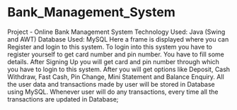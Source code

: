# Bank_Management_System
Project - Online Bank Management System
Technology Used: Java (Swing and AWT)
Database Used: MySQL
  Here a frame is displayed where you can Register and login to this system. To login into this system you have to register yourself to get card number and pin number. You have to fill some details. After Signing Up 
you will get card and pin number through which you have to login to this system. After you will get options like Deposit, Cash Withdraw, Fast Cash, Pin Change, Mini Statement and Balance Enquiry. All the user data 
and transactions made by user will be stored in Database using MySQL. Whenever user will do any transactions, every time all the transactions are updated in Database;
